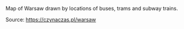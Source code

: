 Map of Warsaw drawn by locations of buses, trams and subway trains.

Source: https://czynaczas.pl/warsaw
